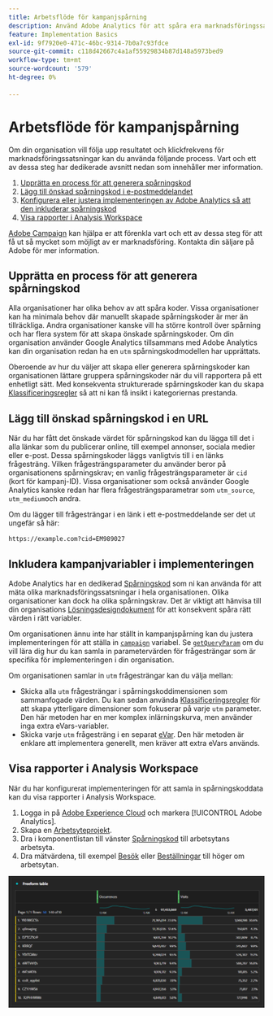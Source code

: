```yaml
---
title: Arbetsflöde för kampanjspårning
description: Använd Adobe Analytics för att spåra era marknadsföringssatsningar.
feature: Implementation Basics
exl-id: 9f7920e0-471c-46bc-9314-7b0a7c93fdce
source-git-commit: c118d42667c4a1af55929834b87d148a5973bed9
workflow-type: tm+mt
source-wordcount: '579'
ht-degree: 0%

---
```


# Arbetsflöde för kampanjspårning

Om din organisation vill följa upp resultatet och klickfrekvens för marknadsföringssatsningar kan du använda följande process. Vart och ett av dessa steg har dedikerade avsnitt nedan som innehåller mer information.

1. [Upprätta en process för att generera spårningskod](#establish-a-tracking-code-generation-process)
1. [Lägg till önskad spårningskod i e-postmeddelandet](#add-the-desired-tracking-code-to-the-email)
1. [Konfigurera eller justera implementeringen av Adobe Analytics så att den inkluderar spårningskod](#include-campaign-variables-in-your-implementation)
1. [Visa rapporter i Analysis Workspace](#view-the-reports-in-analysis-workspace)

[Adobe Campaign](https://business.adobe.com/products/campaign/adobe-campaign.html) kan hjälpa er att förenkla vart och ett av dessa steg för att få ut så mycket som möjligt av er marknadsföring. Kontakta din säljare på Adobe för mer information.

## Upprätta en process för att generera spårningskod

Alla organisationer har olika behov av att spåra koder. Vissa organisationer kan ha minimala behov där manuellt skapade spårningskoder är mer än tillräckliga. Andra organisationer kanske vill ha större kontroll över spårning och har flera system för att skapa önskade spårningskoder. Om din organisation använder Google Analytics tillsammans med Adobe Analytics kan din organisation redan ha en `utm` spårningskodmodellen har upprättats.

Oberoende av hur du väljer att skapa eller generera spårningskoder kan organisationen lättare gruppera spårningskoder när du vill rapportera på ett enhetligt sätt. Med konsekventa strukturerade spårningskoder kan du skapa [Klassificeringsregler](/help/components/classifications/crb/classification-rule-builder.md) så att ni kan få insikt i kategoriernas prestanda.

## Lägg till önskad spårningskod i en URL

När du har fått det önskade värdet för spårningskod kan du lägga till det i alla länkar som du publicerar online, till exempel annonser, sociala medier eller e-post. Dessa spårningskoder läggs vanligtvis till i en länks frågesträng. Vilken frågesträngsparameter du använder beror på organisationens spårningskrav; en vanlig frågesträngsparameter är `cid` (kort för kampanj-ID). Vissa organisationer som också använder Google Analytics kanske redan har flera frågesträngsparametrar som `utm_source`, `utm_medium`och andra.

Om du lägger till frågesträngar i en länk i ett e-postmeddelande ser det ut ungefär så här:

```text
https://example.com?cid=EM989027
```

## Inkludera kampanjvariabler i implementeringen

Adobe Analytics har en dedikerad [Spårningskod](/help/components/dimensions/tracking-code.md) som ni kan använda för att mäta olika marknadsföringssatsningar i hela organisationen. Olika organisationer kan dock ha olika spårningskrav. Det är viktigt att hänvisa till din organisations [Lösningsdesigndokument](../prepare/solution-design.md) för att konsekvent spåra rätt värden i rätt variabler.

Om organisationen ännu inte har ställt in kampanjspårning kan du justera implementeringen för att ställa in [`campaign`](/help/implement/vars/page-vars/campaign.md) variabel. Se [`getQueryParam`](/help/implement/vars/plugins/getqueryparam.md) om du vill lära dig hur du kan samla in parametervärden för frågesträngar som är specifika för implementeringen i din organisation.

Om organisationen samlar in `utm` frågesträngar kan du välja mellan:

* Skicka alla `utm` frågesträngar i spårningskoddimensionen som sammanfogade värden. Du kan sedan använda [Klassificeringsregler](/help/components/classifications/crb/classification-rule-builder.md) för att skapa ytterligare dimensioner som fokuserar på varje `utm` parameter. Den här metoden har en mer komplex inlärningskurva, men använder inga extra eVars-variabler.
* Skicka varje `utm` frågesträng i en separat [eVar](/help/components/dimensions/evar.md). Den här metoden är enklare att implementera generellt, men kräver att extra eVars används.

## Visa rapporter i Analysis Workspace

När du har konfigurerat implementeringen för att samla in spårningskoddata kan du visa rapporter i Analysis Workspace.

1. Logga in på [Adobe Experience Cloud](https://experience.adobe.com) och markera [!UICONTROL Adobe Analytics].
1. Skapa en [Arbetsyteprojekt](/help/analyze/analysis-workspace/build-workspace-project/freeform-overview.md).
1. Dra i komponentlistan till vänster [Spårningskod](/help/components/dimensions/tracking-code.md) till arbetsytans arbetsyta.
1. Dra mätvärdena, till exempel [Besök](/help/components/metrics/visits.md) eller [Beställningar](/help/components/metrics/orders.md) till höger om arbetsytan.

![Kampanjspårningsrapport](../assets/campaign-tracking-report.png)
